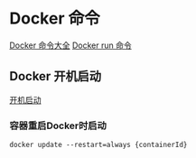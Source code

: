 # Docker  命令

[Docker 命令大全](https://www.runoob.com/docker/docker-command-manual.html)
[Docker run 命令](https://www.runoob.com/docker/docker-run-command.html)

## Docker 开机启动
[开机启动](https://blog.csdn.net/qq_42216791/article/details/110231757)
### 容器重启Docker时启动
```shell
docker update --restart=always {containerId}
```